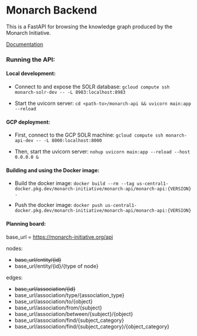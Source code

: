 # Monarch Backend

This is a FastAPI for browsing the knowledge graph produced by the Monarch Initiative.

[Documentation](https://monarch-initiative.github.io/monarch-app)

### Running the API:

#### Local development:

- Connect to and expose the SOLR database:
  `gcloud compute ssh monarch-solr-dev -- -L 8983:localhost:8983`

- Start the uvicorn server:
  `cd <path-to>/monarch-api && uvicorn main:app --reload`

#### GCP deployment:

- First, connect to the GCP SOLR machine:
  `gcloud compute ssh monarch-api-dev -- -L 8000:localhost:8000`

- Then, start the uvicorn server:
  `nohup uvicorn main:app --reload --host 0.0.0.0 &`

#### Building and using the Docker image:

- Build the docker image:
  `docker build --rm --tag us-central1-docker.pkg.dev/monarch-initiative/monarch-api/monarch-api:{VERSION} . `

- Push the docker image:
  `docker push us-central1-docker.pkg.dev/monarch-initiative/monarch-api/monarch-api:{VERSION}`

#### Planning board:

base_url = https://monarch-initiative.org/api

nodes:

- <s>base_url/entity/{id}</s>
- base_url/entity/{id}/{type of node}

edges:

- ~~base_url/association/{id}~~
- base_url/association/type/{association_type}
- base_url/association/to/{object}
- base_url/association/from/{subject}
- base_url/association/between/{subject}/{object}
- base_url/association/find/{subject_category}
- base_url/association/find/{subject_category}/{object_category}
